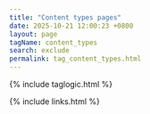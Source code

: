 ```yaml
---
title: "Content types pages"
date: 2025-10-21 12:00:23 +0800
layout: page
tagName: content_types
search: exclude
permalink: tag_content_types.html
---
```

{% include taglogic.html %}

{% include links.html %}
